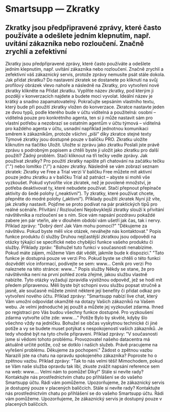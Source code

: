 # Smartsupp — Zkratky
## Zkratky jsou předpřipravené zprávy, které často používáte a odešlete jedním klepnutím, např. uvítání zákazníka nebo rozloučení. Značně zrychlí a zefektivní
Zkratky jsou předpřipravené zprávy, které často používáte a odešlete jedním klepnutím, např. uvítání zákazníka nebo rozloučení. Značně zrychlí a zefektivní váš zákaznický servis, protože zprávy nemusíte psát stále dokola.
Jak přidat zkratku?
Do nastavení zkratek se dostanete po kliknutí na svůj profilový obrázek vlevo nahoře a následně na Zkratky, pro vytvoření nové zkratky klikněte na Přidat zkratku.
Vyplňte název zkratky, pod kterým ji později v konverzacích najdete a budete moci vyvolat. Ideální název je krátký a snadno zapamatovatelný. Pokračujte sepsáním vlastního textu, který bude při použití zkratky vložen do konverzace.
Zkratce nastavte jeden ze dvou typů, podle kterého bude v účtu viditelná a použitelná:
osobní – viditelná pouze pro konkrétního agenta, ten si ji může nastavit sám pro vlastní potřebu a nezobrazí se ostatním agentům v účtu
týmová – viditelná pro každého agenta v účtu, usnadní například jednotnou komunikaci směrem k zákazníkům, protože všichni „píší“ díky zkratce stejné texty
Týmové zkratky jsou dostupné pouze v balíčku PRO. 
Zkratku uložíte kliknutím na tlačítko Uložit.
Uložte si zprávu jako zkratku
Poslali jste právě zprávu s podrobným popisem a chtěli byste ji uložit jako zkratku pro další použití? Žádný problém. Stačí kliknout na tři tečky vedle zprávy.
Jak používat zkratky?
Pro použití zkratky napište při chatování na začátku tečku (".") nebo lomítko ("/") a název zkratky. Následně se vám zobrazí seznam zkratek:
Zkratky ve Free a Trial verzi
V balíčku Free můžete mít aktivní pouze jednu zkratku a v balíčku Trial až patnáct – abyste si mohli vše vyzkoušet. Pokud vytvoříte více zkratek, než je povolené množství, je potřeba deaktivovat ty, které nebudete používat. Stačí přepnout přepínače aktivity do šedé polohy („neaktivní“). Ty zkratky, které používat chcete, přepněte do modré polohy („aktivní“).
Příklady použití zkratek
Nyní již víte, jak zkratky nastavit. Pojďme se proto podívat na pár praktických tipů pro reálné scénáře.
Přivítání / Rozloučení
Nejobvyklejší zkratky slouží k přivítání návštěvníka a rozloučení se s ním. Sice vám napsání pozdravu pokaždé zabere jen pár vteřin, ale v dlouhém období vám ušetří jak čas, tak i nervy.
Příklad zprávy:
"Dobrý den! Jak Vám mohu pomoci?"
"Děkujeme za návštěvu. Pokud byste měli více otázek, neváhejte nás kontaktovat."
Popis funkce produktu či služby
Druhou nejčastější zkratkou jsou odpovědi na otázky týkající se specifické nebo chybějící funkce vašeho produktu či služby.
Příklady zpráv:
"Bohužel tuto funkci v současnosti nenabízíme. Pokud máte zájem, můžeme Vám dát vědět, jakmile bude k dispozici."
"Tato funkce je dostupná pouze ve verzi Pro. Pokud byste se chtěli o této funkci dozvědět více informací, podívejte se sem: www… Ceník pro verzi Pro naleznete na této stránce: www…"
Popis služby
Někdy se stane, že pro návštěvníka není na první pohled zcela zřejmé, jakou službu vlastně nabízíte. Tyto otázky vyžadují zpravidla výstižnou odpověď, jež se hodí mít předem připravenou. Měli byste být schopni svou službu popsat stručně a jasně, ale současně můžete zmínit některé její benefity či přidat odkaz pro vytvoření nového účtu.
Příklad zprávy:
"Smartsupp nabízí live chat, který Vám umožní odpovídat okamžitě na dotazy Vašich zákazníků na Vašem webu. Je velmi jednoduché jej použít a můžete jej vyzkoušet zdarma. Ihned po registraci pro Vás budou všechny funkce dostupné. Pro vyzkoušení zdarma vytvořte účte zde: www…."
Potíže
Bylo by skvělé, kdyby šlo všechno vždy na jedničku. Bohužel se občas vyskytnou technické či jiné potíže a vy se budete muset potýkat s nespokojeností vašich zákazníků. Je tedy vhodné být na tyto chvíle připraveni.
Příklad zprávy:
"V současnosti jsme si vědomi tohoto problému. Provozovatel našeho datacentra má aktuálně určité potíže, což se dotklo i našich služeb. Právě pracujeme na vyřešení problému. Děkujeme za pochopení."
Žádost o zpětnou vazbu
Narazili jste na chatu na opravdu spokojeného zákazníka? Poproste ho o zpětnou vazbu.
Příklad zprávy:
"Tak to nás velmi těší! Mimochodem, pokud se Vám naše služba opravdu tak líbí, zkuste zvážit napsání reference sem na web: www…. Velmi nám to pomůže! Díky!"
Stále si nevíte rady? Kontaktujte nás prostřednictvím chatu po přihlášení se do vašeho Smartsupp účtu. Rádi vám pomůžeme. Upozorňujeme, že zákaznický servis je dostupný pouze v placených balíčcích.
Stále si nevíte rady? Kontaktujte nás prostřednictvím chatu po přihlášení se do vašeho Smartsupp účtu. Rádi vám pomůžeme. Upozorňujeme, že zákaznický servis je dostupný pouze v placených balíčcích.

